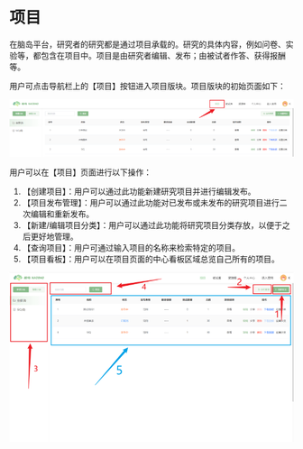 # 项目 <!-- {docsify-ignore-all} -->

在脑岛平台，研究者的研究都是通过项目承载的。研究的具体内容，例如问卷、实验等，都包含在项目中。项目是由研究者编辑、发布；由被试者作答、获得报酬等。

用户可点击导航栏上的【项目】按钮进入项目版块。项目版块的初始页面如下：

![](imgs/5.png)

用户可以在【项目】页面进行以下操作：

1. 【创建项目】：用户可以通过此功能新建研究项目并进行编辑发布。
2. 【项目发布管理】：用户可以通过此功能对已发布或未发布的研究项目进行二次编辑和重新发布。
3. 【新建/编辑项目分类】：用户可以通过此功能将研究项目分类存放，以便于之后更好地管理。
4. 【查询项目】：用户可通过输入项目的名称来检索特定的项目。
5. 【项目看板】：用户可以在项目页面的中心看板区域总览自己所有的项目。

![](imgs/5-2.png)


